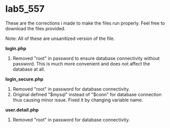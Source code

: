 # lab5_557
These are the corrections i made to make the files run properly.
Feel free to download the files provided.

Note: All of these are unsanitized version of the file. 

**login.php**
1. Removed "root" in password to ensure database connectivity without password. This is much more convenient and does not affect the database at all.

**login_secure.php**
1. Removed "root" in password for database connectivity.
2. Original defined "$mysql" instead of "$conn" for database connection thus causing minor issue. Fixed it by changing variable name.

**user.detail.php**
1. Removed "root" in password for database connectivity.
